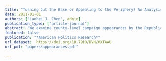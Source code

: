 ```yaml
---
title: "Turning Out the Base or Appealing to the Periphery? An Analysis of County-Level Candidate Appearances in the 2008 Presidential Campaign"
date: 2011-01-01
authors: ["Lanhee J. Chen", admin]
publication_types: ["article-journal"]
abstract: "We examine county-level campaign appearances by the Republican and Democratic tickets during the 2008 general election. Our analysis reveals that the McCain-Palin ticket campaigned in a way that was quite different from the Obama-Biden ticket. McCain-Palin pursued a “base” strategy that was focused on counties where Bush-Cheney performed well in 2004. They also stayed away from counties that showed vote swings from 2000 to 2004 or population growth. On the other hand, the performance of the Kerry- Edwards ticket in 2004 was a very weak predictor of where Obama-Biden campaigned in 2008. They pursued a “peripheral” strategy that targeted counties that had experienced significant population growth. Their efforts to target peripheral, rather than base constituencies, have significant implica- tions for our understanding of presidential campaign strategy."
featured: false
publication: "*American Politics Research*"
url_dataset:  https://doi.org/10.7910/DVN/0XTAAU
url_pdf: "papers/appearances.pdf"

---
```


